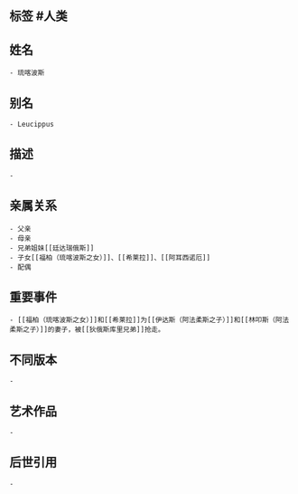 ## 标签  #人类
## 姓名
	- 琉喀波斯
## 别名
	- Leucippus
## 描述
	-
## 亲属关系
	- 父亲
	- 母亲
	- 兄弟姐妹[[廷达瑞俄斯]]
	- 子女[[福柏（琉喀波斯之女）]]、[[希莱拉]]、[[阿耳西诺厄]]
	- 配偶
## 重要事件
	- [[福柏（琉喀波斯之女）]]和[[希莱拉]]为[[伊达斯（阿法柔斯之子）]]和[[林叩斯（阿法柔斯之子）]]的妻子，被[[狄俄斯库里兄弟]]抢走。
## 不同版本
	-
## 艺术作品
	-
## 后世引用
	-
